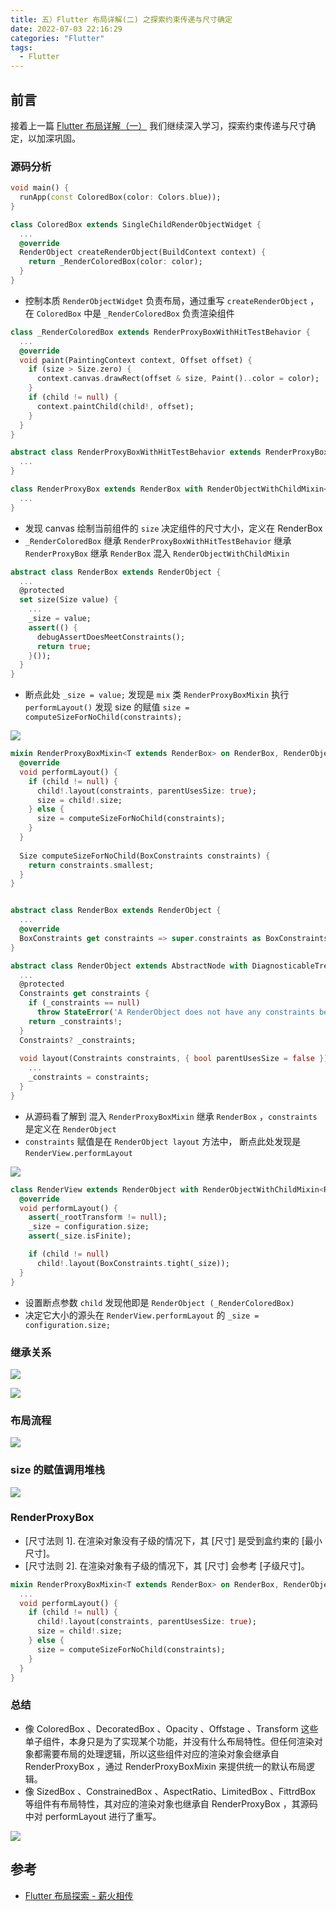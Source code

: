 ```yaml
---
title: 五）Flutter 布局详解(二) 之探索约束传递与尺寸确定
date: 2022-07-03 22:16:29
categories: "Flutter"
tags:
  - Flutter
---
```


## 前言

接着上一篇 [Flutter 布局详解（一）](https://juejin.cn/post/7087057528374165512) 我们继续深入学习，探索约束传递与尺寸确定，以加深巩固。

### 源码分析

```dart
void main() {
  runApp(const ColoredBox(color: Colors.blue));
}

class ColoredBox extends SingleChildRenderObjectWidget {
  ...
  @override
  RenderObject createRenderObject(BuildContext context) {
    return _RenderColoredBox(color: color);
  }
}

```

- 控制本质 `RenderObjectWidget` 负责布局，通过重写
`createRenderObject` ，在 `ColoredBox` 中是 `_RenderColoredBox` 负责渲染组件

```dart
class _RenderColoredBox extends RenderProxyBoxWithHitTestBehavior {
  ...
  @override
  void paint(PaintingContext context, Offset offset) {
    if (size > Size.zero) {
      context.canvas.drawRect(offset & size, Paint()..color = color);
    }
    if (child != null) {
      context.paintChild(child!, offset);
    }
  }
}

abstract class RenderProxyBoxWithHitTestBehavior extends RenderProxyBox {
  ...
}

class RenderProxyBox extends RenderBox with RenderObjectWithChildMixin<RenderBox>, RenderProxyBoxMixin<RenderBox> {
  ...
}

```

- 发现 canvas 绘制当前组件的 `size` 决定组件的尺寸大小，定义在  RenderBox
- `_RenderColoredBox` 继承  `RenderProxyBoxWithHitTestBehavior` 继承 `RenderProxyBox` 继承  `RenderBox` 混入 `RenderObjectWithChildMixin`

```dart
abstract class RenderBox extends RenderObject {
  ...
  @protected
  set size(Size value) {
    ...
    _size = value;
    assert(() {
      debugAssertDoesMeetConstraints();
      return true;
    }());
  }
}
```

- 断点此处  `_size = value;`  发现是 `mix` 类 `RenderProxyBoxMixin`  执行 `performLayout()` 发现 size 的赋值 `size = computeSizeForNoChild(constraints);`

 ![](/images/2022/五）Flutter-布局详解-探索约束传递与尺寸确定/1.png)

```dart
mixin RenderProxyBoxMixin<T extends RenderBox> on RenderBox, RenderObjectWithChildMixin<T> {    
  @override
  void performLayout() {
    if (child != null) {
      child!.layout(constraints, parentUsesSize: true);
      size = child!.size;
    } else {
      size = computeSizeForNoChild(constraints);
    }
  }
  
  Size computeSizeForNoChild(BoxConstraints constraints) {
    return constraints.smallest;
  }
}


abstract class RenderBox extends RenderObject {
  ...
  @override
  BoxConstraints get constraints => super.constraints as BoxConstraints;
}

abstract class RenderObject extends AbstractNode with DiagnosticableTreeMixin implements HitTestTarget {
  ...
  @protected
  Constraints get constraints {
    if (_constraints == null)
      throw StateError('A RenderObject does not have any constraints before it has been laid out.');
    return _constraints!;
  }
  Constraints? _constraints;
  
  void layout(Constraints constraints, { bool parentUsesSize = false }) {
    ...
    _constraints = constraints;
  }
}


```

- 从源码看了解到 混入 `RenderProxyBoxMixin` 继承  `RenderBox` ，`constraints` 是定义在  `RenderObject` 
- `constraints` 赋值是在 `RenderObject layout` 方法中， 断点此处发现是 `RenderView.performLayout`

 ![](/images/2022/五）Flutter-布局详解-探索约束传递与尺寸确定/2.png)

```dart
class RenderView extends RenderObject with RenderObjectWithChildMixin<RenderBox> {
  @override
  void performLayout() {
    assert(_rootTransform != null);
    _size = configuration.size;
    assert(_size.isFinite);

    if (child != null)
      child!.layout(BoxConstraints.tight(_size));
  }
}
```

- 设置断点参数 `child` 发现他即是 `RenderObject (_RenderColoredBox)`
- 决定它大小的源头在 `RenderView.performLayout` 的  `_size = configuration.size;`

### 继承关系

![](/images/2022/五）Flutter-布局详解-探索约束传递与尺寸确定/3.png)

 ![](/images/2022/五）Flutter-布局详解-探索约束传递与尺寸确定/4.png)

### 布局流程

 ![](/images/2022/五）Flutter-布局详解-探索约束传递与尺寸确定/5.png)

### size 的赋值调用堆栈

 ![](/images/2022/五）Flutter-布局详解-探索约束传递与尺寸确定/6.png)

### RenderProxyBox 

- [尺寸法则 1]. 在渲染对象没有子级的情况下，其 [尺寸] 是受到盒约束的 [最小尺寸]。
-  [尺寸法则 2]. 在渲染对象有子级的情况下，其 [尺寸] 会参考 [子级尺寸]。

```dart
mixin RenderProxyBoxMixin<T extends RenderBox> on RenderBox, RenderObjectWithChildMixin<T> {  
  ...
  void performLayout() {
    if (child != null) {
      child!.layout(constraints, parentUsesSize: true);
      size = child!.size;
    } else {
      size = computeSizeForNoChild(constraints);
    }
  }
}
```
### 总结

- 像 ColoredBox 、DecoratedBox 、Opacity 、Offstage 、Transform 这些单子组件，本身只是为了实现某个功能，并没有什么布局特性。但任何渲染对象都需要布局的处理逻辑，所以这些组件对应的渲染对象会继承自 RenderProxyBox ，通过 RenderProxyBoxMixin 来提供统一的默认布局逻辑。
- 像 SizedBox 、ConstrainedBox 、AspectRatio、LimitedBox 、FittrdBox 等组件有布局特性，其对应的渲染对象也继承自 RenderProxyBox ，其源码中对 performLayout 进行了重写。

 ![](/images/2022/五）Flutter-布局详解-探索约束传递与尺寸确定/7.png)

## 参考

- [Flutter 布局探索 - 薪火相传](https://juejin.cn/book/7075958265250578469/section/7077532465027350535)


